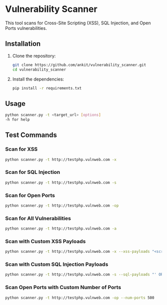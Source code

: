 # Vulnerability Scanner

This tool scans for Cross-Site Scripting (XSS), SQL Injection, and Open Ports vulnerabilities.

## Installation

1. Clone the repository:
    ```sh
    git clone https://github.com/ankit/vulnerability_scanner.git
    cd vulnerability_scanner
    ```

2. Install the dependencies:
    ```sh
    pip install -r requirements.txt
    ```

## Usage

```sh
python scanner.py -t <target_url> [options]
-h for help
```

## Test Commands

### Scan for XSS
```sh
python scanner.py -t http://testphp.vulnweb.com -x
```

### Scan for SQL Injection
```sh
python scanner.py -t http://testphp.vulnweb.com -s
```

### Scan for Open Ports
```sh
python scanner.py -t http://testphp.vulnweb.com -op
```

### Scan for All Vulnerabilities
```sh
python scanner.py -t http://testphp.vulnweb.com -a
```

### Scan with Custom XSS Payloads
```sh
python scanner.py -t http://testphp.vulnweb.com -x --xss-payloads "<script>alert('XSS1')</script>" "<img src=x onerror=alert('XSS2')>"
```

### Scan with Custom SQL Injection Payloads
```sh
python scanner.py -t http://testphp.vulnweb.com -s --sql-payloads "' OR '1'='1" "' OR '1'='1' --"
```

### Scan Open Ports with Custom Number of Ports
```sh
python scanner.py -t http://testphp.vulnweb.com -op --num-ports 500
```